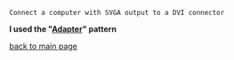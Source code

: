 ```
Connect a computer with SVGA output to a DVI connector
```
__I used the "[Adapter](https://gist.github.com/oshi192/1a1a0c623f8e612336f4e5eaf2194e1d#file-02-adapter-md)" pattern__

[back to main page](https://github.com/oshi192/Training_06_patterns_task)
